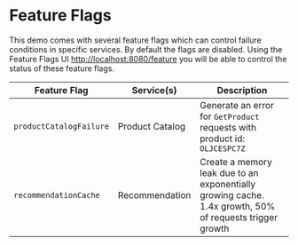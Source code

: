 # Feature Flags

This demo comes with several feature flags which can control failure conditions
in specific services. By default the flags are disabled. Using the Feature Flags
UI <http://localhost:8080/feature> you will be able to control the status of these
feature flags.

| Feature Flag            | Service(s)      | Description |
|-------------------------|-----------------|---------------------------------------------------------------------------------------------------------|
| `productCatalogFailure` | Product Catalog | Generate an error for `GetProduct` requests with product id: `OLJCESPC7Z`                               |
| `recommendationCache`   | Recommendation  | Create a memory leak due to an exponentially growing cache. 1.4x growth, 50% of requests trigger growth |
